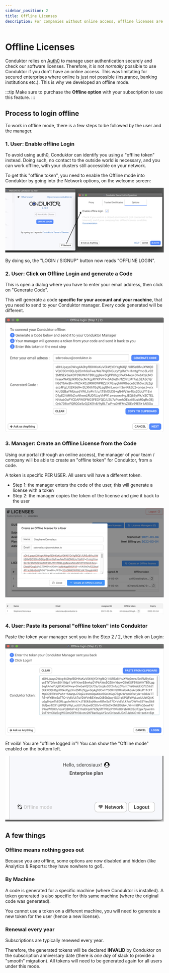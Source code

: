```yaml
---
sidebar_position: 2
title: Offline Licenses
description: For companies without online access, offline licenses are the way to go!
---
```


# Offline Licenses

Conduktor relies on [Auth0](/desktop/miscellaneous/data-security) to manage user authentication securely and check our software licenses. Therefore, it is not _normally_ possible to use Conduktor if you don't have an online access. This was limitating for secured enterprises where online is just not possible (insurance, banking institutions etc.). This is why we developed an offline mode.

:::tip
Make sure to purchase the **Offline option** with your subscription to use this
feature.
:::

## Process to login offline

To work in offline mode, there is a few steps to be followed by the user and the manager.

### 1. User: Enable offline Login

To avoid using auth0, Conduktor can identify you using a "offline token" instead. Doing such, no contact to the outside world is necessary, and you can work offline, with your clusters still accessible on your network.

To get this "offline token", you need to enable the Offline mode into Conduktor by going into the Network options, on the welcome screen:

![Go to Network > Options, enable offline Login](../../assets/screenshot-2021-03-03-at-22.18.12.png)

By doing so, the "LOGIN / SIGNUP" button now reads "OFFLINE LOGIN".

### 2. User: Click on Offline Login and generate a Code

This is open a dialog where you have to enter your email address, then click on "Generate Code".

This will generate a code **specific for your account and your machine**, that you need to send to your Conduktor manager. Every code generated will be different.

![](../../assets/screenshot-2021-03-03-at-22.21.34.png)

### 3. Manager: Create an Offline License from the Code

Using our portal (through an online access), the manager of your team / company will be able to create an "offline token" for Conduktor, from a code.

A token is specific PER USER. All users will have a different token.

- Step 1: the manager enters the code of the user, this will generate a license with a token
- Step 2: the manager copies the token of the license and give it back to the user

![Step 1: create an offline license from the user code](../../assets/screenshot-2021-03-04-at-22.46.48.png)

![Step 2: copy the offline token and sent it to the user](../../assets/screenshot-2021-03-04-at-22.53.48.png)

### 4. User: Paste its personal "offline token" into Conduktor

Paste the token your manager sent you in the Step 2 / 2, then click on Login:

![](../../assets/screenshot-2021-03-03-at-22.39.40.png)

Et voilà! You are "offline logged in"! You can show the "Offline mode" enabled on the bottom left.

![](../../assets/screenshot-2021-03-03-at-22.40.46.png)

## A few things

### Offline means nothing goes out

Because you are offline, some options are now disabled and hidden (like Analytics & Reports: they have nowhere to go!).

### By Machine&#x20;

A code is generated for a specific machine (where Conduktor is installed). A token generated is also specific for this same machine (where the original code was generated).

You cannot use a token on a different machine, you will need to generate a new token for the user (hence a new license).

### Renewal every year

Subscriptions are typically renewed every year.

Therefore, the generated tokens will be declared **INVALID** by Conduktor on the subscription anniversary date (there is _one day_ of slack to provide a "smooth" migration). All tokens will need to be generated again for all users under this mode.
